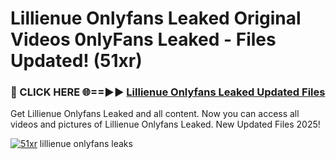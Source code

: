 # Lillienue Onlyfans Leaked Original Videos 0nlyFans Leaked - Files Updated! (51xr)

<h3>🔴 CLICK HERE 🌐==►► <a href="https://tinyurl.com/x26r9saj" rel="nofollow">Lillienue Onlyfans Leaked Updated Files</a></h3>

Get Lillienue Onlyfans Leaked and all content. Now you can access all videos and pictures of Lillienue Onlyfans Leaked. New Updated Files 2025!

[![51xr](https://i.imgur.com/LkgZPqh.gif)](https://tinyurl.com/x26r9saj)
lillienue onlyfans leaks